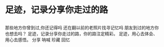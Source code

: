 # 足迹，记录分享你走过的路

##
那些地方你曾到过,你还记得吗
还在翻以前的老照片找寻记忆吗
朋友到过的地方你也想去吗？
足迹，记录分享你走过的路，你的路注定精彩。
足迹，用心去体会、用心去感悟。
分享 呐喊 珍藏 回忆  
